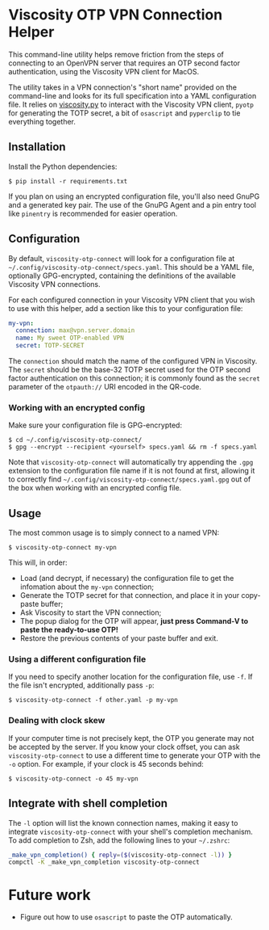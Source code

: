 # Viscosity OTP VPN Connection Helper

This command-line utility helps remove friction from the steps of
connecting to an OpenVPN server that requires an OTP second factor
authentication, using the Viscosity VPN client for MacOS.

The utility takes in a VPN connection's "short name" provided on the
command-line and looks for its full specification into a YAML
configuration file. It relies on
[viscosity.py](https://github.com/andreax79/viscosity.py) to interact
with the Viscosity VPN client, `pyotp` for generating the TOTP secret, a
bit of `osascript` and `pyperclip` to tie everything together.

## Installation

Install the Python dependencies:

```
$ pip install -r requirements.txt
```

If you plan on using an encrypted configuration file, you'll also need
GnuPG and a generated key pair. The use of the GnuPG Agent and a pin
entry tool like `pinentry` is recommended for easier operation.

## Configuration

By default, `viscosity-otp-connect` will look for a configuration file
at `~/.config/viscosity-otp-connect/specs.yaml`. This should be a YAML
file, optionally GPG-encrypted, containing the definitions of the
available Viscosity VPN connections.

For each configured connection in your Viscosity VPN client that you
wish to use with this helper, add a section like this to your
configuration file:

```yaml
my-vpn:
  connection: max@vpn.server.domain
  name: My sweet OTP-enabled VPN
  secret: TOTP-SECRET
```

The `connection` should match the name of the configured VPN in
Viscosity. The `secret` should be the base-32 TOTP secret used for the
OTP second factor authentication on this connection; it is commonly
found as the `secret` parameter of the `otpauth://` URI encoded in the
QR-code.

### Working with an encrypted config

Make sure your configuration file is GPG-encrypted:

```
$ cd ~/.config/viscosity-otp-connect/
$ gpg --encrypt --recipient <yourself> specs.yaml && rm -f specs.yaml
```

Note that `viscosity-otp-connect` will automatically try appending the
`.gpg` extension to the configuration file name if it is not found at
first, allowing it to correctly find
`~/.config/viscosity-otp-connect/specs.yaml.gpg` out of the box when
working with an encrypted config file.

## Usage

The most common usage is to simply connect to a named VPN:

```
$ viscosity-otp-connect my-vpn
```

This will, in order:

* Load (and decrypt, if necessary) the configuration file to get the
  infomation about the `my-vpn` connection;
* Generate the TOTP secret for that connection, and place it in your
  copy-paste buffer;
* Ask Viscosity to start the VPN connection;
* The popup dialog for the OTP will appear, **just press Command-V to
  paste the ready-to-use OTP!**
* Restore the previous contents of your paste buffer and exit.

### Using a different configuration file

If you need to specify another location for the configuration file, use
`-f`. If the file isn't encrypted, additionally pass `-p`:

```
$ viscosity-otp-connect -f other.yaml -p my-vpn
```

### Dealing with clock skew

If your computer time is not precisely kept, the OTP you generate may
not be accepted by the server. If you know your clock offset, you can
ask `viscosity-otp-connect` to use a different time to generate your OTP
with the `-o` option. For example, if your clock is 45 seconds behind:

```
$ viscosity-otp-connect -o 45 my-vpn
```

## Integrate with shell completion

The `-l` option will list the known connection names, making it easy to
integrate `viscosity-otp-connect` with your shell's completion
mechanism. To add completion to Zsh, add the following lines to your
`~/.zshrc`:

```sh
_make_vpn_completion() { reply=($(viscosity-otp-connect -l)) }
compctl -K _make_vpn_completion viscosity-otp-connect
```

# Future work

* Figure out how to use `osascript` to paste the OTP automatically.
